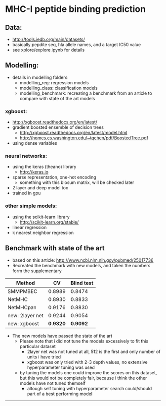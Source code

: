 # MHC-I peptide binding prediction

## Data:
- http://tools.iedb.org/main/datasets/
- basically pepdite seq, hla allele names, and a target IC50 value
- see xplore/explore.ipynb for details

## Modelling:
- details in modelling folders:
	- modelling_reg: regression models
	- modelling_class: classification models
	- modelling_benchmark: recreating a benchmark from an article to compare with state of the art models

### xgboost:
- http://xgboost.readthedocs.org/en/latest/
- gradient boosted ensemble of decision trees
	- http://xgboost.readthedocs.org/en/latest/model.html
	- http://homes.cs.washington.edu/~tqchen/pdf/BoostedTree.pdf
- using dense variables

### neural networks:
- using the keras (theano) library
	- http://keras.io
- sparse representation, one-hot encoding
	- something with this blosum matrix, will be checked later
- 2 layer and deep model too
- trained in gpu

### other simple models:
- using the scikit-learn library
	- http://scikit-learn.org/stable/
- linear regression
- k nearest neighbor regression


## Benchmark with state of the art

- based on this article: http://www.ncbi.nlm.nih.gov/pubmed/25017736
- Recreated the benchmark with new models, and taken the numbers form the supplementary

Method | CV | Blind test
--- | --- | ---
SMMPMBEC | 0.8989 | 0.8474
NetMHC | 0.8930 | 0.8833
NetMHCpan |0.9176 | 0.8830
new: 2layer net | 0.9244 | 0.9054
new: xgboost | **0.9320** | **0.9092**

- The new models have passed the state of the art
	- Please note that i did not tune the models excessively to fit this particular dataset
		- 2layer net was not tuned at all, 512 is the first and only number of units i have tried
		- xgboost was only tried with 2-3 depth values, no extensive hyperparameter tuning was used
	- by tuning the models one could improve the scores on this dataset, but this would not be completely fair, because i think the other models have not tuned themself
		- altough self tuning with hyperparameter search could/should part of a best performing model 

---
